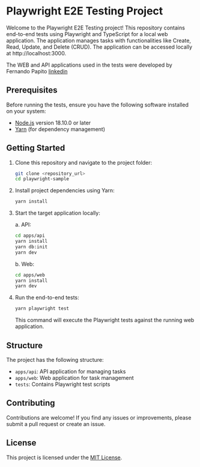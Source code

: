 # Playwright E2E Testing Project

Welcome to the Playwright E2E Testing project! This repository contains end-to-end tests using Playwright and TypeScript for a local web application. The application manages tasks with functionalities like Create, Read, Update, and Delete (CRUD). The application can be accessed locally at http://localhost:3000.

The WEB and API applications used in the tests were developed by Fernando Papito [linkedin](https://www.linkedin.com/in/papitoio/)

## Prerequisites

Before running the tests, ensure you have the following software installed on your system:

- [Node.js](https://nodejs.org/) version 18.10.0 or later
- [Yarn](https://yarnpkg.com/) (for dependency management)

## Getting Started

1. Clone this repository and navigate to the project folder:

    ```sh
    git clone <repository_url>
    cd playwright-sample
    ```

2. Install project dependencies using Yarn:

    ```sh
    yarn install
    ```

3. Start the target application locally:

    a. API:

    ```sh
    cd apps/api
    yarn install
    yarn db:init
    yarn dev
    ```

    b. Web:

    ```sh
    cd apps/web
    yarn install
    yarn dev
    ```

4. Run the end-to-end tests:

    ```sh
    yarn playwright test
    ```

   This command will execute the Playwright tests against the running web application.

## Structure

The project has the following structure:

- `apps/api`: API application for managing tasks
- `apps/web`: Web application for task management
- `tests`: Contains Playwright test scripts

## Contributing

Contributions are welcome! If you find any issues or improvements, please submit a pull request or create an issue.

## License

This project is licensed under the [MIT License](LICENSE).

